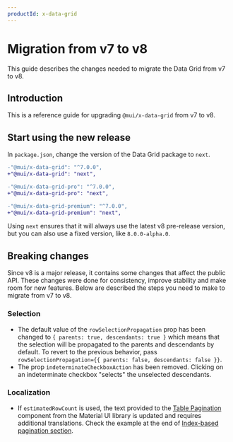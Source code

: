 ```yaml
---
productId: x-data-grid
---
```


# Migration from v7 to v8

<p class="description">This guide describes the changes needed to migrate the Data Grid from v7 to v8.</p>

## Introduction

This is a reference guide for upgrading `@mui/x-data-grid` from v7 to v8.

## Start using the new release

In `package.json`, change the version of the Data Grid package to `next`.

```diff
-"@mui/x-data-grid": "^7.0.0",
+"@mui/x-data-grid": "next",

-"@mui/x-data-grid-pro": "^7.0.0",
+"@mui/x-data-grid-pro": "next",

-"@mui/x-data-grid-premium": "^7.0.0",
+"@mui/x-data-grid-premium": "next",
```

Using `next` ensures that it will always use the latest v8 pre-release version, but you can also use a fixed version, like `8.0.0-alpha.0`.

## Breaking changes

Since v8 is a major release, it contains some changes that affect the public API.
These changes were done for consistency, improve stability and make room for new features.
Below are described the steps you need to make to migrate from v7 to v8.

### Selection

- The default value of the `rowSelectionPropagation` prop has been changed to `{ parents: true, descendants: true }` which means that the selection will be propagated to the parents and descendants by default.
  To revert to the previous behavior, pass `rowSelectionPropagation={{ parents: false, descendants: false }}`.
- The prop `indeterminateCheckboxAction` has been removed. Clicking on an indeterminate checkbox "selects" the unselected descendants.

### Localization

- If `estimatedRowCount` is used, the text provided to the [Table Pagination](/material-ui/api/table-pagination/) component from the Material UI library is updated and requires additional translations. Check the example at the end of [Index-based pagination section](/x/react-data-grid/pagination/#index-based-pagination).

<!-- ### Accessibility

TBD

### Editing

TBD

### Other exports

TBD

### CSS classes and styling

TBD

### Changes to the public API

TBD

### Changes to slots

TBD -->
